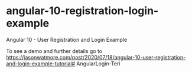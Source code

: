 # angular-10-registration-login-example

Angular 10 - User Registration and Login Example

To see a demo and further details go to https://jasonwatmore.com/post/2020/07/18/angular-10-user-registration-and-login-example-tutorial#   A n g u l a r L o g i n - T e r i  
 